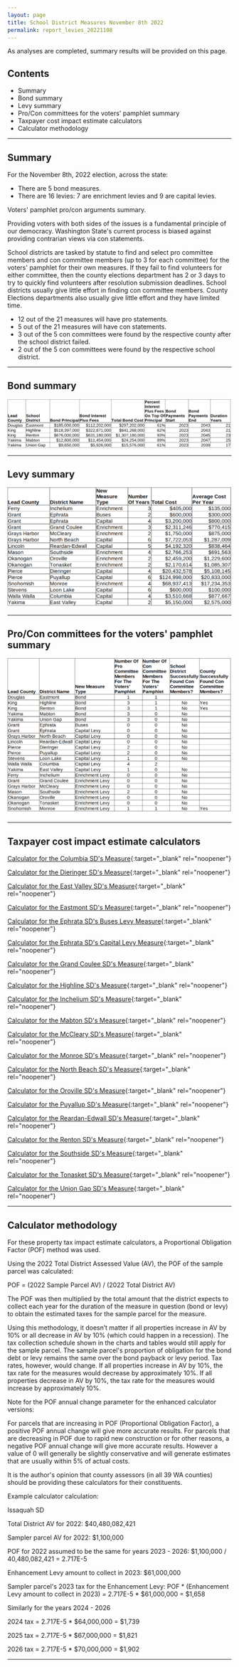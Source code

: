 ```yaml
---
layout: page
title: School District Measures November 8th 2022
permalink: report_levies_20221108
---
```


As analyses are completed, summary results will be provided on this page.

## Contents
- Summary
- Bond summary
- Levy summary
- Pro/Con committees for the voters' pamphlet summary
- Taxpayer cost impact estimate calculators
- Calculator methodology

___

## Summary
For the November 8th, 2022 election, across the state:
- There are 5 bond measures.
- There are 16 levies: 7 are enrichment levies and 9 are capital levies.

Voters' pamphlet pro/con arguments summary. 

Providing voters with both sides of the issues is a fundamental principle of our democracy. Washington State's current 
process is biased against providing contrarian views via con statements.

School districts are tasked by statute to find and select pro committee members and con committee members (up to 3 for each committee) for 
the voters' pamphlet for their own measures. If they fail to find volunteers for either committee, then the 
county elections department has 2 or 3 days to try to quickly find volunteers after resolution submission deadlines. 
School districts usually give little effort in finding con committee members. County Elections departments also usually 
give little effort and they have limited time.

- 12 out of the 21 measures will have pro statements.
- 5 out of the 21 measures will have con statements.
- 3 out of the 5 con committees were found by the respective county after the school district failed.
- 2 out of the 5 con committees were found by the respective school district.

___

## Bond summary

![Bond summary table](pagesManual/LeviesReport/20221108/BondSummaryTable.png "Bond summary table")

___

## Levy summary

![Levy summary table](pagesManual/LeviesReport/20221108/LevySummaryTable.png "Levy summary table")

___

## Pro/Con committees for the voters' pamphlet summary

![Pro con committees summary table](pagesManual/LeviesReport/20221108/ProConCommitteeSummaryTable.png "Pro con committees summary table")

___

## Taxpayer cost impact estimate calculators

[Calculator for the Columbia SD's Measure](calculator_columbia_20221108_enhanced){:target="_blank" rel="noopener"}

[Calculator for the Dieringer SD's Measure](calculator_dieringer_20221108_enhanced){:target="_blank" rel="noopener"}

[Calculator for the East Valley SD's Measure](calculator_east_valley_20221108_enhanced){:target="_blank" rel="noopener"}

[Calculator for the Eastmont SD's Measure](calculator_eastmont_20221108_enhanced){:target="_blank" rel="noopener"}

[Calculator for the Ephrata SD's Buses Levy Measure](calculator_ephrata_buses_20221108_enhanced){:target="_blank" rel="noopener"}

[Calculator for the Ephrata SD's Capital Levy Measure](calculator_ephrata_capital_20221108_enhanced){:target="_blank" rel="noopener"}

[Calculator for the Grand Coulee SD's Measure](calculator_grand_coulee_20221108_enhanced){:target="_blank" rel="noopener"}

[Calculator for the Highline SD's Measure](calculator_highline_20221108_enhanced){:target="_blank" rel="noopener"}

[Calculator for the Inchelium SD's Measure](calculator_inchelium_20221108_enhanced){:target="_blank" rel="noopener"}

[Calculator for the Mabton SD's Measure](calculator_mabton_20221108_enhanced){:target="_blank" rel="noopener"}

[Calculator for the McCleary SD's Measure](calculator_mccleary_20221108_enhanced){:target="_blank" rel="noopener"}

[Calculator for the Monroe SD's Measure](calculator_monroe_20221108_enhanced){:target="_blank" rel="noopener"}

[Calculator for the North Beach SD's Measure](calculator_north_beach_capital_20221108_enhanced){:target="_blank" rel="noopener"}

[Calculator for the Oroville SD's Measure](calculator_oroville_20221108_enhanced){:target="_blank" rel="noopener"}

[Calculator for the Puyallup SD's Measure](calculator_puyallup_capital_20221108_enhanced){:target="_blank" rel="noopener"}

[Calculator for the Reardan-Edwall SD's Measure](calculator_reardan_edwall_capital_20221108_enhanced){:target="_blank" rel="noopener"}

[Calculator for the Renton SD's Measure](calculator_renton_20221108_enhanced){:target="_blank" rel="noopener"}

[Calculator for the Southside SD's Measure](calculator_southside_20221108_enhanced){:target="_blank" rel="noopener"}

[Calculator for the Tonasket SD's Measure](calculator_tonasket_20221108_enhanced){:target="_blank" rel="noopener"}

[Calculator for the Union Gap SD's Measure](calculator_union_gap_20221108_enhanced){:target="_blank" rel="noopener"}

___

## Calculator methodology

For these property tax impact estimate calculators, a Proportional Obligation Factor (POF) method was used.

Using the 2022 Total District Assessed Value (AV), the POF of the sample parcel was calculated:

POF = (2022 Sample Parcel AV) / (2022 Total District AV)

The POF was then multiplied by the total amount that the district expects to collect each year for the duration of the measure in question (bond or levy) 
to obtain the estimated taxes for the sample parcel for the measure.

Using this methodology, it doesn’t matter if all properties increase in AV by 10% or all decrease in AV by 10% (which could happen in a recession). 
The tax collection schedule shown in the charts and tables would still apply for the sample parcel. The sample parcel's proportion of obligation for the bond debt 
or levy remains the same over the bond payback or levy period. Tax rates, however, would change. If all properties increase in AV by 10%, the tax rate for the measures would 
decrease by approximately 10%. If all properties decrease in AV by 10%, the tax rate for the measures would increase by approximately 10%.

Note for the POF annual change parameter for the enhanced calculator versions:

For parcels that are increasing in POF (Proportional Obligation Factor), a positive POF annual change will give more accurate results. 
For parcels that are decreasing in POF due to rapid new construction or for other reasons, a negative POF annual change will give more accurate results. 
However a value of 0 will generally be slightly conservative and will generate estimates that are usually within 5% of actual costs. 

It is the author's opinion that county assessors (in all 39 WA counties) should be providing these calculators for their constituents. 

Example calculator calculation:

Issaquah SD

Total District AV for 2022: $40,480,082,421

Sampler parcel AV for 2022: $1,100,000

POF for 2022 assumed to be the same for years 2023 - 2026: $1,100,000 / 40,480,082,421 = 2.717E-5

Enhancement Levy amount to collect in 2023: $61,000,000

Sampler parcel's 2023 tax for the Enhancement Levy: POF * (Enhancement Levy amount to collect in 2023) = 2.717E-5 * $61,000,000 = $1,658

Similarly for the years 2024 - 2026

2024 tax = 2.717E-5 * $64,000,000 = $1,739

2025 tax = 2.717E-5 * $67,000,000 = $1,821

2026 tax = 2.717E-5 * $70,000,000 = $1,902


___


